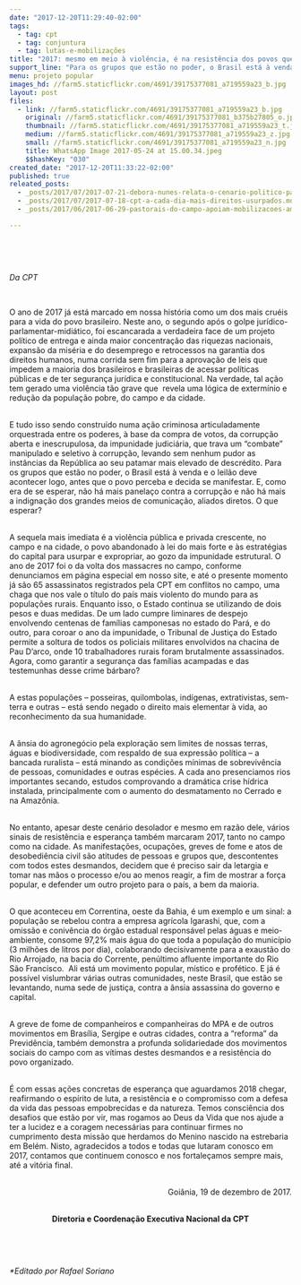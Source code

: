 ```yaml
---
date: "2017-12-20T11:29:40-02:00"
tags:
  - tag: cpt
  - tag: conjuntura
  - tag: lutas-e-mobilizações
title: "2017: mesmo em meio à violência, é na resistência dos povos que mantemos a esperança na terra sem males"
support_line: "Para os grupos que estão no poder, o Brasil está à venda e o leilão deve acontecer logo, antes que o povo perceba e decida se manifestar."
menu: projeto popular
images_hd: //farm5.staticflickr.com/4691/39175377081_a719559a23_b.jpg
layout: post
files:
  - link: //farm5.staticflickr.com/4691/39175377081_a719559a23_b.jpg
    original: //farm5.staticflickr.com/4691/39175377081_b375b27805_o.jpg
    thumbnail: //farm5.staticflickr.com/4691/39175377081_a719559a23_t.jpg
    medium: //farm5.staticflickr.com/4691/39175377081_a719559a23_z.jpg
    small: //farm5.staticflickr.com/4691/39175377081_a719559a23_n.jpg
    title: WhatsApp Image 2017-05-24 at 15.00.34.jpeg
    $$hashKey: "030"
created_date: "2017-12-20T11:33:22-02:00"
published: true
releated_posts:
  - _posts/2017/07/2017-07-21-debora-nunes-relata-o-cenario-politico-para-o-campesinato-brasileiro.md
  - _posts/2017/07/2017-07-18-cpt-a-cada-dia-mais-direitos-usurpados.md
  - _posts/2017/06/2017-06-29-pastorais-do-campo-apoiam-mobilizacoes-amplas-e-permanentes-contra-agressoes-do-golpe.md

---
```

<p>&nbsp;</p>

<p>&nbsp;</p>

<p><em>Da CPT</em></p>

<p>&nbsp;</p>

<p>O ano de 2017 j&aacute; est&aacute; marcado em nossa hist&oacute;ria como um dos mais cru&eacute;is para a vida do povo brasileiro. Neste ano, o segundo ap&oacute;s o golpe jur&iacute;dico-parlamentar-midi&aacute;tico, foi escancarada a verdadeira face de um projeto pol&iacute;tico de entrega e ainda maior concentra&ccedil;&atilde;o das riquezas nacionais, expans&atilde;o da mis&eacute;ria e do desemprego e retrocessos na garantia dos direitos humanos, numa corrida sem fim para a aprova&ccedil;&atilde;o de leis que impedem a maioria dos brasileiros e brasileiras de acessar pol&iacute;ticas p&uacute;blicas e de ter seguran&ccedil;a jur&iacute;dica e constitucional. Na verdade, tal a&ccedil;&atilde;o tem gerado uma viol&ecirc;ncia t&atilde;o grave que&nbsp; revela uma l&oacute;gica de exterm&iacute;nio e redu&ccedil;&atilde;o da popula&ccedil;&atilde;o pobre, do campo e da cidade.</p>

<p><br />
E tudo isso sendo constru&iacute;do numa a&ccedil;&atilde;o criminosa articuladamente orquestrada entre os poderes, &agrave; base da compra de votos, da corrup&ccedil;&atilde;o aberta e inescrupulosa, da impunidade judici&aacute;ria, que trava um &ldquo;combate&rdquo; manipulado e seletivo &agrave; corrup&ccedil;&atilde;o, levando sem nenhum pudor as inst&acirc;ncias da Rep&uacute;blica ao seu patamar mais elevado de descr&eacute;dito. Para os grupos que est&atilde;o no poder, o Brasil est&aacute; &agrave; venda e o leil&atilde;o deve acontecer logo, antes que o povo perceba e decida se manifestar. E, como era de se esperar, n&atilde;o h&aacute; mais panela&ccedil;o contra a corrup&ccedil;&atilde;o e n&atilde;o h&aacute; mais a indigna&ccedil;&atilde;o dos grandes meios de comunica&ccedil;&atilde;o, aliados diretos. O que esperar?</p>

<p><br />
A sequela mais imediata &eacute; a viol&ecirc;ncia p&uacute;blica e privada crescente, no campo e na cidade, o povo abandonado &agrave; lei do mais forte e &agrave;s estrat&eacute;gias do capital para usurpar e expropriar, ao gozo da impunidade estrutural. O ano de 2017 foi o da volta dos massacres no campo, conforme denunciamos em p&aacute;gina especial em nosso site, e at&eacute; o presente momento j&aacute; s&atilde;o 65 assassinatos registrados pela CPT em conflitos no campo, uma chaga que nos vale o t&iacute;tulo do pa&iacute;s mais violento do mundo para as popula&ccedil;&otilde;es rurais. Enquanto isso, o Estado continua se utilizando de dois pesos e duas medidas. De um lado cumpre liminares de despejo envolvendo centenas de fam&iacute;lias camponesas no estado do Par&aacute;, e do outro, para coroar o ano da impunidade, o Tribunal de Justi&ccedil;a do Estado permite a soltura de todos os policiais militares envolvidos na chacina de Pau D&rsquo;arco, onde 10 trabalhadores rurais foram brutalmente assassinados. Agora, como garantir a seguran&ccedil;a das fam&iacute;lias acampadas e das testemunhas desse crime b&aacute;rbaro?</p>

<p><br />
A estas popula&ccedil;&otilde;es &ndash; posseiras, quilombolas, ind&iacute;genas, extrativistas, sem-terra e outras &ndash; est&aacute; sendo negado o direito mais elementar &agrave; vida, ao reconhecimento da sua humanidade.</p>

<p><br />
A &acirc;nsia do agroneg&oacute;cio pela explora&ccedil;&atilde;o sem limites de nossas terras, &aacute;guas e biodiversidade, com respaldo de sua express&atilde;o pol&iacute;tica &ndash; a bancada ruralista &ndash; est&aacute; minando as condi&ccedil;&otilde;es m&iacute;nimas de sobreviv&ecirc;ncia de pessoas, comunidades e outras esp&eacute;cies. A cada ano presenciamos rios importantes secando, estudos comprovando a dram&aacute;tica crise h&iacute;drica instalada, principalmente com o aumento do desmatamento no Cerrado e na Amaz&ocirc;nia.</p>

<p><br />
No entanto, apesar deste cen&aacute;rio desolador e mesmo em raz&atilde;o dele, v&aacute;rios sinais de resist&ecirc;ncia e esperan&ccedil;a tamb&eacute;m marcaram 2017, tanto no campo como na cidade. As manifesta&ccedil;&otilde;es, ocupa&ccedil;&otilde;es, greves de fome e atos de desobedi&ecirc;ncia civil s&atilde;o atitudes de pessoas e grupos que, descontentes com todos estes desmandos, decidem que &eacute; preciso sair da letargia e tomar nas m&atilde;os o processo e/ou ao menos reagir, a fim de mostrar a for&ccedil;a popular, e defender um outro projeto para o pa&iacute;s, a bem da maioria.</p>

<p><br />
O que aconteceu em Correntina, oeste da Bahia, &eacute; um exemplo e um sinal: a popula&ccedil;&atilde;o se rebelou contra a empresa agr&iacute;cola Igarashi, que, com a omiss&atilde;o e coniv&ecirc;ncia do &oacute;rg&atilde;o estadual respons&aacute;vel pelas &aacute;guas e meio-ambiente, consome 97,2% mais &aacute;gua do que toda a popula&ccedil;&atilde;o do munic&iacute;pio (3 milh&otilde;es de litros por dia), colaborando decisivamente para a exaust&atilde;o do Rio Arrojado, na bacia do Corrente, pen&uacute;ltimo afluente importante do Rio S&atilde;o Francisco.&nbsp; Ali est&aacute; um movimento popular, m&iacute;stico e prof&eacute;tico. E j&aacute; &eacute; poss&iacute;vel vislumbrar v&aacute;rias outras comunidades, neste Brasil, que est&atilde;o se levantando, numa sede de justi&ccedil;a, contra a &acirc;nsia assassina do governo e capital.</p>

<p><br />
A greve de fome de companheiros e companheiras do MPA e de outros movimentos em Bras&iacute;lia, Sergipe e outras cidades, contra a &ldquo;reforma&rdquo; da Previd&ecirc;ncia, tamb&eacute;m demonstra a profunda solidariedade dos movimentos sociais do campo com as v&iacute;timas destes desmandos e a resist&ecirc;ncia do povo organizado.</p>

<p><br />
&Eacute; com essas a&ccedil;&otilde;es concretas de esperan&ccedil;a que aguardamos 2018 chegar, reafirmando o esp&iacute;rito de luta, a resist&ecirc;ncia e o compromisso com a defesa da vida das pessoas empobrecidas e da natureza. Temos consci&ecirc;ncia dos desafios que est&atilde;o por vir, mas rogamos ao Deus da Vida que nos ajude a ter a lucidez e a coragem necess&aacute;rias para continuar firmes no cumprimento desta miss&atilde;o que herdamos do Menino nascido na estrebaria em Bel&eacute;m. Nisto, agradecidos a todos e todas que lutaram conosco em 2017, contamos que continuem conosco e nos fortale&ccedil;amos sempre mais, at&eacute; a vit&oacute;ria final.</p>

<p style="text-align: right;"><br />
Goi&acirc;nia, 19 de dezembro de 2017.</p>

<p style="text-align: center;"><br />
<strong>Diretoria e Coordena&ccedil;&atilde;o Executiva Nacional da CPT</strong></p>

<p>&nbsp;</p>

<p>&nbsp;</p>

<p><em>*Editado por Rafael Soriano</em></p>
